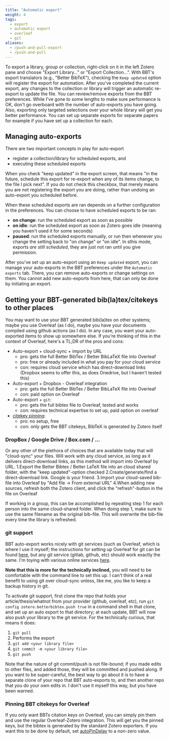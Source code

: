 ```yaml
---
title: "Automatic export"
weight: 4
tags:
  - export
  - automatic export
  - overleaf
  - git
aliases:
  - /push-and-pull-export
  - /push-and-pull
---
```


To export a library, group or collection, right-click on it in the left Zotero pane and choose "Export Library…" or "Export Collection…".
With BBT's export translators (e.g., "Better BibTeX"), checking the `Keep updated` option will register the export for automation.
After you’ve completed the current export, any changes to the collection or library will trigger an automatic re-export to update the file.
You can review/remove exports from the BBT preferences.  While I've gone to some lengths to make sure performance is OK, don't go overboard with the number of auto-exports you have going. Also, exporting only targeted selections over your whole library will get you better performance. You can set up
separate exports for separate papers for example if you have set up a collection for each.

## Managing auto-exports

There are two important concepts in play for auto-export

* register a collection/library for scheduled exports, and
* executing these scheduled exports

When you check "keep updated" in the export screen, that means "in the future, schedule this export for re-export when any of its items change, to the file I pick next". If you do not check this checkbox, that merely means you are not registering the export you are doing, rather than undoing an auto-export you scheduled before.

When these scheduled exports are ran depends on a further configuration in the preferences. You can choose to have scheduled exports to be ran:

* **on change**: run the scheduled export as soon as possible
* **on idle**: run the scheduled export as soon as Zotero goes idle (meaning you haven't used it for some seconds)
* **paused**: run the scheduled exports manually, or run then whenever you change the setting back to "on change" or "on idle". In sthis mode, exports _are still scheduled_, they are just not ran until you give permission.

After you've set up an auto-export using an `Keep updated` export,
you can manage your auto-exports in the BBT preferences under the
`Automatic exports` tab. There, you can remove auto-exports or change
settings on them. You cannot add new auto-exports
from here, that can only be done by initiating an export.

## Getting your BBT-generated bib(la)tex/citekeys to other places

You may want to use your BBT generated bib(la)tex on other systems; maybe you use Overleaf (as I do), maybe you have your documents compiled using github actions (as I do). In any case, you want your auto-exported items to show up somewhere else. If you're thinking of this in the context of Overleaf, here's a TL;DR of the pros and cons:

* Auto-export + cloud-sync + import by URL
  * pro: gets the full Better BibTex / Better BibLaTeX file into Overleaf
  * pro: free or already included in what you pay for your cloud service
  * con: requires cloud service which has direct-download links (Dropbox seems to offer this, as does Onedrive, but I haven't tested this)
* Auto-export + Dropbox - Overleaf integration
  * pro: gets the full Better BibTex / Better BibLaTeX file into Overleaf
  * con: paid option on Overleaf
* Auto-export + `git`:
  * pro: gets the full bibtex file to Overleaf, tested and works
  * con: requires technical expertise to set up, paid option on overleaf
* [citekey pinning](https://retorque.re/zotero-better-bibtex/installation/preferences/index.html#automatically-pin-citation-key-after):
  * pro: no setup, free
  * con: only gets the BBT citekeys, BibTeX is generated by Zotero itself

### DropBox / Google Drive / Box.com / ...

Or any other of the plethora of choices that are available today that will "cloud-sync" your files. Will work with any cloud service, as long as it delivers direct-download links, as this method will import into Overleaf by URL.
1.Export the Better Bibtex / Better LaTeX file into an cloud shared folder, with the "keep updated"-option checked
2.Create/generate/find a direct-download link. Google is your friend.
3.Import your cloud-saved bib-file into Overleaf by "Add file -> From external URL"
4.When adding new sources, refresh both the Zotero client, and click the "refresh"-button in the file on Overleaf

If working in a group, this can be accomplished by repeating step 1 for each person into the same cloud-shared folder. When doing step 1, make sure to use the same filename as the original bib-file. This will overwrite the bib-file every time the library is refreshed. 


### git support

BBT auto-export works nicely with git services (such as Overleaf, which is where I use it myself; the instructions for setting up Overleaf for git can be found [here](https://www.overleaf.com/blog/195-new-collaborate-online-and-offline-with-overleaf-and-git-beta), but any git service (gitlab, github, etc) should work exactly the same. I'm toying with various online services [here](https://github.com/retorquere/zotero-better-bibtex/projects/2).

**Note that this is more for the technically inclined,** you will need to be comfortable with the command line to set this up. I can't think of a real benefit to using git over cloud-sync unless, like me, you like to keep a backup history in git.

To activate git support, first clone the repo that holds your article/thesis/whatnot from your provider (github, overleaf, etc), run `git config zotero.betterbibtex.push true` in a command shell in that clone, and set up an auto export to that directory; at each update, BBT will now also push your library to the git service. For the technically curious, that means it does:

1. `git pull`
2. Performs the export
3. `git add <your library file>`
4. `git commit -m <your library file>`
5. `git push`

Note that the nature of git commit/push is not file-bound; if you made edits to other files, and added those, they will be committed and pushed along. If you want to be super-careful, the best way to go about it is to have a separate clone of your repo that BBT auto-exports to, and then another repo that you do your own edits in. I don't use it myself this way, but you have been warned.

### Pinning BBT citekeys for Overleaf

If you only want BBTs citation keys on Overleaf, you can simply pin
them and use the regular Overleaf-Zotero integration. This will get
you the pinned keys, but the bibtex is generated by the standard
Zotero exporters. If you want this to be done by default, set [autoPinDelay](https://retorque.re/zotero-better-bibtex/installation/preferences/hidden-preferences/#autopindelay) to a non-zero value.
